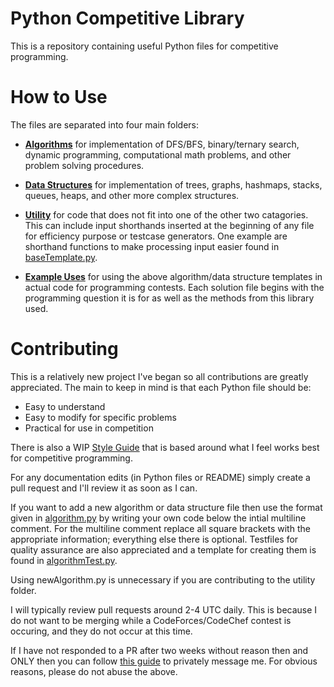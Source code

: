 # Python Competitive Library
This is a repository containing useful Python files for competitive programming. 

# How to Use
The files are separated into four main folders:

- [**Algorithms**](./algorithms) for implementation of DFS/BFS, binary/ternary search, dynamic programming, computational math problems, and other problem solving procedures.

- [**Data Structures**](https://github.com/alxwen711/pythonCompetitiveLibrary/tree/main/data%20structures) for implementation of trees, graphs, hashmaps, stacks, queues, heaps, and other more complex structures.

- [**Utility**](./utility) for code that does not fit into one of the other two catagories. This can include input shorthands inserted at the beginning of any file for efficiency purpose or testcase generators. One example are shorthand functions to make processing input easier found in [baseTemplate.py](./templates/baseTemplate.py).

- [**Example Uses**](./exampleuses) for using the above algorithm/data structure templates in actual code for programming contests. Each solution file begins with the programming question it is for as well as the methods from this library used.

# Contributing
This is a relatively new project I've began so all contributions are greatly appreciated. The main to keep in mind is that each Python file should be:

- Easy to understand
- Easy to modify for specific problems
- Practical for use in competition

There is also a WIP [Style Guide](./docs/styleguide.md) that is based around what I feel works best for competitive programming.

For any documentation edits (in Python files or README) simply create a pull request and I'll review it as soon as I can. 

If you want to add a new algorithm or data structure file then use the format given in [algorithm.py](./contributing/algorithm.py) by writing your own code below the intial multiline comment. For the multiline comment replace all square brackets with the appropriate information; everything else there is optional. Testfiles for quality assurance are also appreciated and a template for creating them is found in [algorithmTest.py](./contributing/algorithmTest.py). 

Using newAlgorithm.py is unnecessary if you are contributing to the utility folder.

I will typically review pull requests around 2-4 UTC daily. This is because I do not want to be merging while a CodeForces/CodeChef contest is occuring, and they do not occur at this time. 

If I have not responded to a PR after two weeks without reason then and ONLY then you can follow [this guide](https://stackoverflow.com/questions/12686545/how-to-leave-a-message-for-a-github-com-user) to privately message me. For obvious reasons, please do not abuse the above. 

